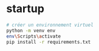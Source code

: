 # startup

```bash
# créer un environnement virtuel
python -m venv env
env\Scripts\activate
pip install -r requirements.txt
```
